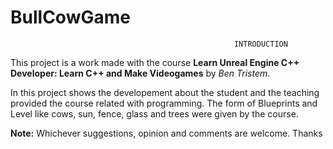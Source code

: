 # BullCowGame
                                                      INTRODUCTION

This project is a work made with the course **Learn Unreal Engine C++ Developer: Learn C++ and Make Videogames** by _Ben Tristem_.

In this project shows the developement about the student and the teaching provided the course related with programming. The form of Blueprints and Level like cows, sun, fence, glass and trees were given by the course.

**Note:** Whichever suggestions, opinion and comments are welcome. Thanks
